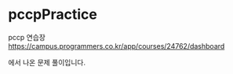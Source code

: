 # pccpPractice
pccp 연습장
https://campus.programmers.co.kr/app/courses/24762/dashboard

에서 나온 문제 풀이입니다.